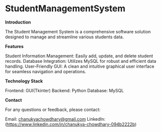 # StudentManagementSystem
**Introduction**

The Student Management System is a comprehensive software solution designed to manage and streamline various students data.

**Features**

Student Information Management: Easily add, update, and delete student records.
Database Integration: Utilizes MySQL for robust and efficient data handling.
User-Friendly GUI: A clean and intuitive graphical user interface for seamless navigation and operations.

**Technology Stack**

Frontend: GUI(Tkinter)
Backend: Python
Database: MySQL

**Contact**

For any questions or feedback, please contact:

Email: chanukyachowdhary@gmail.com
LinkedIn: (https://www.linkedin.com/in/chanukya-chowdhary-094b2222b)
